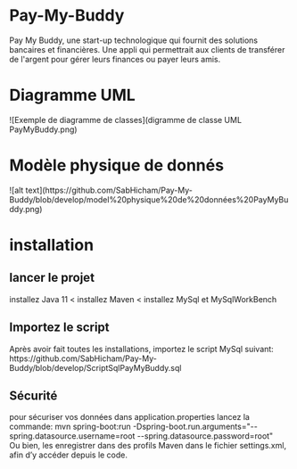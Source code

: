 <h1>Pay-My-Buddy</h1>
Pay My Buddy, une start-up technologique qui fournit des solutions bancaires et financières.
Une appli qui permettrait aux clients de transférer de l'argent pour gérer leurs finances ou payer leurs amis.
<h1>Diagramme UML</h1>
![Exemple de diagramme de classes](digramme de classe UML PayMyBuddy.png)
<h1>Modèle physique de donnés</h1>
![alt text](https://github.com/SabHicham/Pay-My-Buddy/blob/develop/model%20physique%20de%20données%20PayMyBuddy.png)
<h1>installation</h1>
<h2>lancer le projet</h2>
installez Java 11
<
installez Maven
<
installez MySql et MySqlWorkBench
<h2>Importez le script</h2>
Après avoir fait toutes les installations, importez le script MySql suivant:
https://github.com/SabHicham/Pay-My-Buddy/blob/develop/ScriptSqlPayMyBuddy.sql

<h2>Sécurité</h2>
pour sécuriser vos données dans application.properties lancez la commande:
mvn spring-boot:run -Dspring-boot.run.arguments="--spring.datasource.username=root --spring.datasource.password=root"
</br>
Ou bien, les enregistrer dans des profils Maven dans le fichier settings.xml, afin d’y accéder depuis le code.

